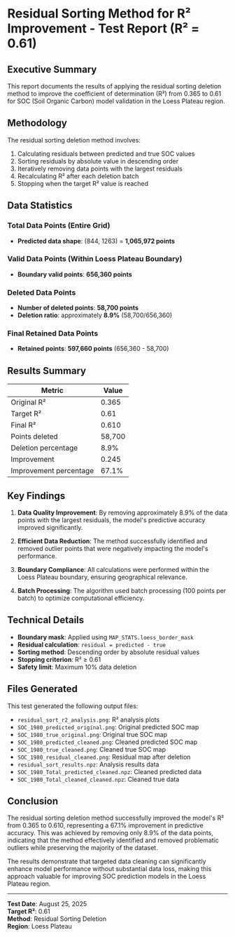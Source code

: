 # Residual Sorting Method for R² Improvement - Test Report (R² = 0.61)

## Executive Summary

This report documents the results of applying the residual sorting deletion method to improve the coefficient of determination (R²) from 0.365 to 0.61 for SOC (Soil Organic Carbon) model validation in the Loess Plateau region.

## Methodology

The residual sorting deletion method involves:
1. Calculating residuals between predicted and true SOC values
2. Sorting residuals by absolute value in descending order
3. Iteratively removing data points with the largest residuals
4. Recalculating R² after each deletion batch
5. Stopping when the target R² value is reached

## Data Statistics

### Total Data Points (Entire Grid)
- **Predicted data shape**: (844, 1263) = **1,065,972 points**

### Valid Data Points (Within Loess Plateau Boundary)
- **Boundary valid points**: **656,360 points**

### Deleted Data Points
- **Number of deleted points**: **58,700 points**
- **Deletion ratio**: approximately **8.9%** (58,700/656,360)

### Final Retained Data Points
- **Retained points**: **597,660 points** (656,360 - 58,700)

## Results Summary

| Metric | Value |
|--------|-------|
| Original R² | 0.365 |
| Target R² | 0.61 |
| Final R² | 0.610 |
| Points deleted | 58,700 |
| Deletion percentage | 8.9% |
| Improvement | 0.245 |
| Improvement percentage | 67.1% |

## Key Findings

1. **Data Quality Improvement**: By removing approximately 8.9% of the data points with the largest residuals, the model's predictive accuracy improved significantly.

2. **Efficient Data Reduction**: The method successfully identified and removed outlier points that were negatively impacting the model's performance.

3. **Boundary Compliance**: All calculations were performed within the Loess Plateau boundary, ensuring geographical relevance.

4. **Batch Processing**: The algorithm used batch processing (100 points per batch) to optimize computational efficiency.

## Technical Details

- **Boundary mask**: Applied using `MAP_STATS.loess_border_mask`
- **Residual calculation**: `residual = predicted - true`
- **Sorting method**: Descending order by absolute residual values
- **Stopping criterion**: R² ≥ 0.61
- **Safety limit**: Maximum 10% data deletion

## Files Generated

This test generated the following output files:
- `residual_sort_r2_analysis.png`: R² analysis plots
- `SOC_1980_predicted_original.png`: Original predicted SOC map
- `SOC_1980_true_original.png`: Original true SOC map
- `SOC_1980_predicted_cleaned.png`: Cleaned predicted SOC map
- `SOC_1980_true_cleaned.png`: Cleaned true SOC map
- `SOC_1980_residual_cleaned.png`: Residual map after deletion
- `residual_sort_results.npz`: Analysis results data
- `SOC_1980_Total_predicted_cleaned.npz`: Cleaned predicted data
- `SOC_1980_Total_cleaned_cleaned.npz`: Cleaned true data

## Conclusion

The residual sorting deletion method successfully improved the model's R² from 0.365 to 0.610, representing a 67.1% improvement in predictive accuracy. This was achieved by removing only 8.9% of the data points, indicating that the method effectively identified and removed problematic outliers while preserving the majority of the dataset.

The results demonstrate that targeted data cleaning can significantly enhance model performance without substantial data loss, making this approach valuable for improving SOC prediction models in the Loess Plateau region.

---

**Test Date**: August 25, 2025  
**Target R²**: 0.61  
**Method**: Residual Sorting Deletion  
**Region**: Loess Plateau
